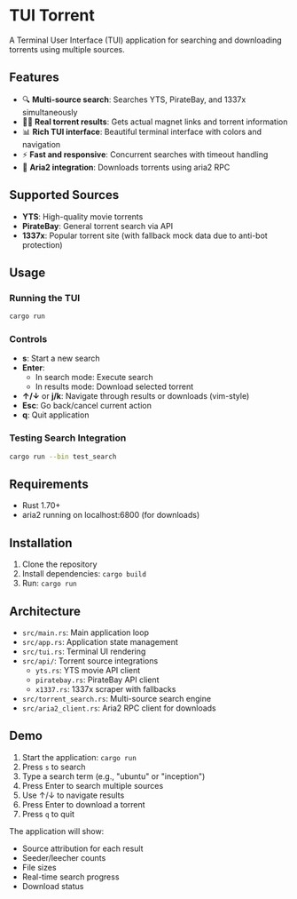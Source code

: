 # TUI Torrent

A Terminal User Interface (TUI) application for searching and downloading torrents using multiple sources.

## Features

- 🔍 **Multi-source search**: Searches YTS, PirateBay, and 1337x simultaneously
- 🏴‍☠️ **Real torrent results**: Gets actual magnet links and torrent information
- 📊 **Rich TUI interface**: Beautiful terminal interface with colors and navigation
- ⚡ **Fast and responsive**: Concurrent searches with timeout handling
- 🔄 **Aria2 integration**: Downloads torrents using aria2 RPC

## Supported Sources

- **YTS**: High-quality movie torrents
- **PirateBay**: General torrent search via API
- **1337x**: Popular torrent site (with fallback mock data due to anti-bot protection)

## Usage

### Running the TUI

```bash
cargo run
```

### Controls

- **s**: Start a new search
- **Enter**:
  - In search mode: Execute search
  - In results mode: Download selected torrent
- **↑/↓** or **j/k**: Navigate through results or downloads (vim-style)
- **Esc**: Go back/cancel current action
- **q**: Quit application

### Testing Search Integration

```bash
cargo run --bin test_search
```

## Requirements

- Rust 1.70+
- aria2 running on localhost:6800 (for downloads)

## Installation

1. Clone the repository
2. Install dependencies: `cargo build`
3. Run: `cargo run`

## Architecture

- `src/main.rs`: Main application loop
- `src/app.rs`: Application state management
- `src/tui.rs`: Terminal UI rendering
- `src/api/`: Torrent source integrations
  - `yts.rs`: YTS movie API client
  - `piratebay.rs`: PirateBay API client
  - `x1337.rs`: 1337x scraper with fallbacks
- `src/torrent_search.rs`: Multi-source search engine
- `src/aria2_client.rs`: Aria2 RPC client for downloads

## Demo

1. Start the application: `cargo run`
2. Press `s` to search
3. Type a search term (e.g., "ubuntu" or "inception")
4. Press Enter to search multiple sources
5. Use ↑/↓ to navigate results
6. Press Enter to download a torrent
7. Press `q` to quit

The application will show:

- Source attribution for each result
- Seeder/leecher counts
- File sizes
- Real-time search progress
- Download status
